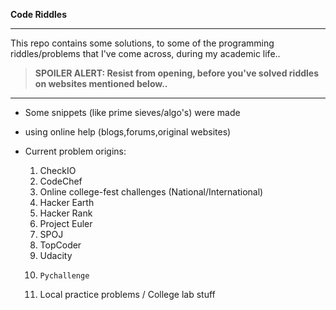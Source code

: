 **Code Riddles**

***
This repo contains some solutions, to some of the programming 
riddles/problems that I've come across, during my academic life..

> **SPOILER ALERT: Resist from opening, before you've solved 
> riddles on websites mentioned below..** 

***

*	Some snippets (like prime sieves/algo's) were made 
*	using online help (blogs,forums,original websites)

*	Current problem origins:
	1.	CheckIO
	2.	CodeChef
	3.	Online college-fest challenges (National/International)
	4.	Hacker Earth
	5.	Hacker Rank
	6.	Project Euler
	7.	SPOJ
	8.	TopCoder
	9.	Udacity
	10.     Pychallenge
	11.	Local practice problems / College lab stuff
	